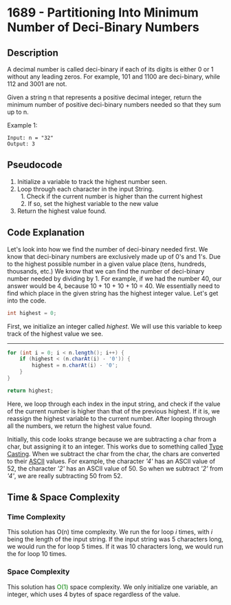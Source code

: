 # 1689 - Partitioning Into Minimum Number of Deci-Binary Numbers
## Description
A decimal number is called deci-binary if each of its digits is either 0 or 1 without any leading zeros. For example, 101 and 1100 are deci-binary, while 112 and 3001 are not.

Given a string n that represents a positive decimal integer, return the minimum number of positive deci-binary numbers needed so that they sum up to n.

Example 1:
```text
Input: n = "32"
Output: 3
```

## Pseudocode
1. Initialize a variable to track the highest number seen.
2. Loop through each character in the input String.\
&nbsp; 1. Check if the current number is higher than the current highest\
&nbsp; 2. If so, set the highest variable to the new value
3. Return the highest value found.

## Code Explanation
Let's look into how we find the number of deci-binary needed first.
We know that deci-binary numbers are exclusively made up of 0's and 1's.
Due to the highest possible number in a given value place (tens, hundreds, thousands, etc.)
We know that we can find the number of deci-binary number needed by dividing by 1.
For example, if we had the number 40, our answer would be 4, because 10 + 10 + 10 + 10 = 40.
We essentially need to find which place in the given string has the highest integer value. 
Let's get into the code.
```java
int highest = 0;
```
First, we initialize an integer called *highest*. We will use this variable to keep
track of the highest value we see.

---
```java
for (int i = 0; i < n.length(); i++) {
    if (highest < (n.charAt(i) - '0')) {
        highest = n.charAt(i) - '0';
    }
}

return highest;
```
Here, we loop through each index in the input string, and check if the value of the current
number is higher than that of the previous highest. If it is, we reassign the highest variable
to the current number. After looping through all the numbers, we return the highest value found.

Initially, this code looks strange because we are subtracting a char from a char, but assigning it to an integer.
This works due to something called [Type Casting](https://www.w3schools.com/java/java_type_casting.asp).
When we subtract the char from the char, the chars are converted to their [ASCII](https://www.w3schools.com/java/java_type_casting.asp) values.
For example, the character *'4'* has an ASCII value of 52, the character *'2'* has an ASCII value of 50.
So when we subtract *'2'* from *'4'*, we are really subtracting 50 from 52.

## Time & Space Complexity
### Time Complexity
This solution has O(n) time complexity. We run the for loop *i* times, with *i*
being the length of the input string. If the input string was 5 characters long,
we would run the for loop 5 times. If it was 10 characters long, we would run
the for loop 10 times.

### Space Complexity
This solution has <span style="color:green">O(1)</span> space complexity. We only initialize one variable, an integer, which
uses 4 bytes of space regardless of the value.